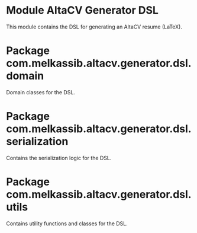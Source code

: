 # Module AltaCV Generator DSL

This module contains the DSL for generating an AltaCV resume (LaTeX).

# Package com.melkassib.altacv.generator.dsl.domain

Domain classes for the DSL.

# Package com.melkassib.altacv.generator.dsl.serialization

Contains the serialization logic for the DSL.

# Package com.melkassib.altacv.generator.dsl.utils

Contains utility functions and classes for the DSL.
